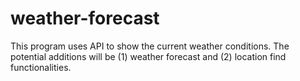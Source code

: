 # weather-forecast
This program uses API to show the current weather conditions. The potential additions will be (1) weather forecast and (2) location find functionalities.
